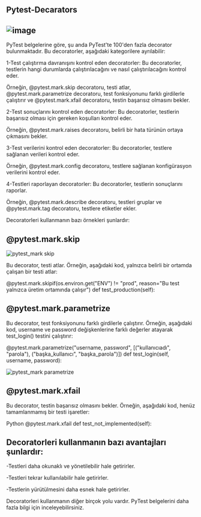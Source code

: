 ## Pytest-Decarators


## ![image](https://github.com/mehtaptunc/Selenium-SauceDemo/assets/134071818/c00ad4d8-39e3-4356-b911-147eb45bf47b)


PyTest belgelerine göre, şu anda PyTest'te 100'den fazla decorator bulunmaktadır. Bu decoratorler, aşağıdaki kategorilere ayrılabilir:





1-Test çalıştırma davranışını kontrol eden decoratorler: Bu decoratorler, testlerin hangi durumlarda çalıştırılacağını ve nasıl çalıştırılacağını kontrol eder.

Örneğin, @pytest.mark.skip decoratoru, testi atlar, @pytest.mark.parametrize decoratoru, test fonksiyonunu farklı girdilerle çalıştırır ve @pytest.mark.xfail decoratoru, testin başarısız olmasını bekler.







2-Test sonuçlarını kontrol eden decoratorler: Bu decoratorler, testlerin başarısız olması için gereken koşulları kontrol eder. 

Örneğin, @pytest.mark.raises decoratoru, belirli bir hata türünün ortaya çıkmasını bekler.







3-Test verilerini kontrol eden decoratorler: Bu decoratorler, testlere sağlanan verileri kontrol eder.

Örneğin, @pytest.mark.config decoratoru, testlere sağlanan konfigürasyon verilerini kontrol eder.






4-Testleri raporlayan decoratorler: Bu decoratorler, testlerin sonuçlarını raporlar. 

Örneğin, @pytest.mark.describe decoratoru, testleri gruplar ve  @pytest.mark.tag decoratoru, testlere etiketler ekler.






Decoratorleri kullanmanın bazı örnekleri şunlardır:

## @pytest.mark.skip

![pytest_mark skip](https://github.com/mehtaptunc/Selenium-SauceDemo/assets/134071818/3cdef1d7-2e0b-48f9-bfd3-ecffd5000c09)


Bu decorator, testi atlar. Örneğin, aşağıdaki kod, yalnızca belirli bir ortamda çalışan bir testi atlar:


@pytest.mark.skipif(os.environ.get("ENV") != "prod", reason="Bu test yalnızca üretim ortamında çalışır")
def test_production(self):
   







## @pytest.mark.parametrize

Bu decorator, test fonksiyonunu farklı girdilerle çalıştırır. Örneğin, aşağıdaki kod, username ve password değişkenlerine farklı değerler atayarak test_login() testini çalıştırır:


@pytest.mark.parametrize("username, password", [("kullanıcıadı", "parola"), ("başka_kullanıcı", "başka_parola")])
def test_login(self, username, password):

 


![pytest_mark parametrize](https://github.com/mehtaptunc/Selenium-SauceDemo/assets/134071818/026d5b6d-077e-4459-a836-77c90b7edb3d)






## @pytest.mark.xfail

Bu decorator, testin başarısız olmasını bekler. Örneğin, aşağıdaki kod, henüz tamamlanmamış bir testi işaretler:

Python
@pytest.mark.xfail
def test_not_implemented(self):














## Decoratorleri kullanmanın bazı avantajları şunlardır:

-Testleri daha okunaklı ve yönetilebilir hale getirirler.

-Testleri tekrar kullanılabilir hale getirirler.

-Testlerin yürütülmesini daha esnek hale getirirler.

Decoratorleri kullanmanın diğer birçok yolu vardır. PyTest belgelerini daha fazla bilgi için inceleyebilirsiniz.




